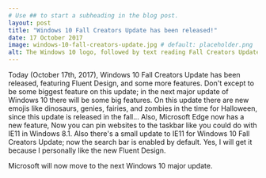 ```yaml
---
# Use ## to start a subheading in the blog post.
layout: post
title: "Windows 10 Fall Creators Update has been released!"
date: 17 October 2017
image: windows-10-fall-creators-update.jpg # default: placeholder.png
alt: The Windows 10 logo, followed by text reading Fall Creators Update in the bottom, behind which is Windows 10's old Hero wallpaper.
---
```

Today (October 17th, 2017), Windows 10 Fall Creators Update has been released, featuring Fluent Design, and some more features. Don't except to be some biggest feature on this update; in the next major update of Windows 10 there will be some big features. On this update there are new emojis like dinosaurs, genies, fairies, and zombies in the time for Halloween, since this update is released in the fall... Also, Microsoft Edge now has a new feature, Now you can pin websites to the taskbar like you could do with IE11 in Windows 8.1. Also there's a small update to IE11 for Windows 10 Fall Creators Update; now the search bar is enabled by default. Yes, I will get it because I personally like the new Fluent Design.

Microsoft will now move to the next Windows 10 major update.
